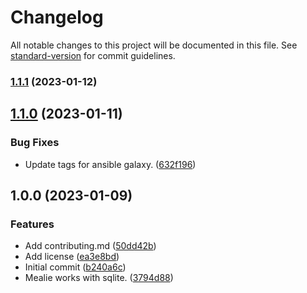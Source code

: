 # Changelog

All notable changes to this project will be documented in this file. See [standard-version](https://github.com/conventional-changelog/standard-version) for commit guidelines.

### [1.1.1](https://git.laurivan.com/laur/ansible-role-mealie/compare/v1.1.0...v1.1.1) (2023-01-12)

## [1.1.0](https://git.laurivan.com/laur/ansible-role-mealie/compare/v1.0.0...v1.1.0) (2023-01-11)


### Bug Fixes

* Update tags for ansible galaxy. ([632f196](https://git.laurivan.com/laur/ansible-role-mealie/commit/632f1969765b995bb4a693d0646e9397bb9f04a3))

## 1.0.0 (2023-01-09)


### Features

* Add contributing.md ([50dd42b](https://git.laurivan.com/laur/ansible-role-mealie/commit/50dd42b4defe68ea7808682eac026119fbde7f47))
* Add license ([ea3e8bd](https://git.laurivan.com/laur/ansible-role-mealie/commit/ea3e8bd2dc4fbacb2350d2b6c49c73d26272e8f4))
* Initial commit ([b240a6c](https://git.laurivan.com/laur/ansible-role-mealie/commit/b240a6ca361a32601d5046a14c1aff882f1bf76e))
* Mealie works with sqlite. ([3794d88](https://git.laurivan.com/laur/ansible-role-mealie/commit/3794d88cb6bf4a9503ac051cbc8cb627a0b27b0b))
